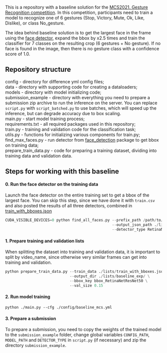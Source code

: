 This is a repository with a baseline solution for the [MCS2021. Gesture Recognition competition](https://boosters.pro/championship/machinescansee2021).
In this competition, participants need to train a model to recognize one of 6 gestures (Stop, Victory, Mute, Ok, Like, Dislike), or class No_gesture.

The idea behind baseline solution is to get the largest face in the frame using the [face detector](https://github.com/hukkelas/DSFD-Pytorch-Inference.git), expand the bbox by x2.5 times and train the classifier for 7 classes on the resulting crop (6 gestures + No gesture). If no face is found in the image, then there is no gesture class with a confidence score of 1.0.

## Repository structure
config - directory for difference yml config files;\
data - directory with supporting code for creating a dataloaders;\
models - directory with model initializing code;\
submission_example - directory with everything you need to prepare a submission zip archive to run the inference on the server. You can replace `script.py` with `script_batched.py` to use batches, which will speed up the inference, but can degrade accuracy due to box scaling.\
main.py - start model training process;\
requirements.txt - all required packages used in this repository;\
train.py - training and validation code for the classification task;\
utils.py - functions for initializing various components for train.py;\
find_max_faces.py - run detector from [face_detection](https://github.com/hukkelas/DSFD-Pytorch-Inference.git) package to get bbox on training data;\
prepare_train_data.py - code for preparing a training dataset, dividing into training data and validation data.

## Steps for working with this baseline
#### 0. Run the face detector on the training data
Launch the face detector on the entire training set to get a bbox of the largest face. You can skip this step, since we have done it with `train.csv` and also posted the results of all three detectors, combined in [train_with_bboxes.json](https://drive.google.com/file/d/1JCr6gTTPQsq1GnwibJdAUNOQ0q1vesYM/view?usp=sharing)
```python
CUDA_VISIBLE_DEVICES=0 python find_all_faces.py --prefix_path /path/to/your/data --data_list /path/to/train.csv \
                                                --output_json_path ./lists/train_RetinaResNet50_bboxes.json \
                                                --detector_type RetinaNetResNet50
```
#### 1. Prepare training and validation lists
When splitting the dataset into training and validation data, it is important to split by video_name, since otherwise very similar frames can get into training and validation.
```python
python prepare_train_data.py --train_data ./lists/train_with_bboxes.json \
                             --output_dir ./lists/baseline_exp/ \
                             --bbox_key bbox_RetinaNetResNet50 \
                             --val_size 0.15
```

#### 2. Run model training
```
python ./main.py --cfg ./config/baseline_mcs.yml
```

#### 3. Prepare a submission
To prepare a submission, you need to copy the weights of the trained model to the `submission_example` folder, change global variables `CONFIG_PATH`, `MODEL_PATH` and `DETECTOR_TYPE` in `script.py` (if necessary) and zip the directory `submission_example`.